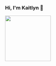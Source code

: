 ### Hi, I'm Kaitlyn 👋
<img src="https://user-images.githubusercontent.com/77522279/148891197-23b836fb-9668-4b2c-821a-ece58ce608ec.png" width="150">



<!--
**Kaitlyn4140/Kaitlyn4140** is a ✨ _special_ ✨ repository because its `README.md` (this file) appears on your GitHub profile.

Here are some ideas to get you started:

- 🔭 I’m currently working on ...
- 🌱 I’m currently learning ...
- 👯 I’m looking to collaborate on ...
- 🤔 I’m looking for help with ...
- 💬 Ask me about ...
- 📫 How to reach me: ...
- 😄 Pronouns: ...
- ⚡ Fun fact: ...
-->
